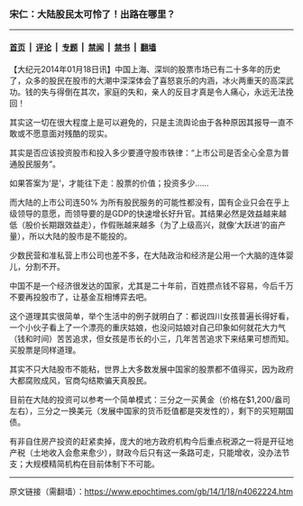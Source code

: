 ### 宋仁：大陆股民太可怜了！出路在哪里？

---

#### [首页](../../../..?n4062224) &nbsp;|&nbsp; [评论](../../../../../epoch-comment?n4062224) &nbsp;|&nbsp; [专题](../../../../../epoch-special?n4062224) &nbsp;|&nbsp; [禁闻](../../../../../epoch-news?n4062224) &nbsp;|&nbsp; [禁书](../../../../../books?n4062224) &nbsp;|&nbsp; [翻墙](https://github.com/gfw-breaker/nogfw/blob/master/README.md?n4062224)


<div class="post_content" id="artbody" itemprop="articleBody">
 <!-- article content begin -->
 <p>
  【大纪元2014年01月18日讯】中国上海、深圳的股票市场已有二十多年的历史了，众多的股民在股市的大潮中深深体会了喜怒哀乐的内涵，冰火两重天的高深武功。钱的失与得倒在其次，家庭的失和，亲人的反目才真是令人痛心，永远无法挽回！
 </p>
 <p>
  其实这一切在很大程度上是可以避免的，只是主流舆论由于各种原因其报导一直不敢或不愿意面对残酷的现实。
 </p>
 <p>
  其实是否应该投资股市和投入多少要遵守股市铁律：“上市公司是否全心全意为普通股民服务”。
 </p>
 <p>
  如果答案为‘是’，才能往下走：股票的价值；投资多少……
 </p>
 <p>
  而大陆的上市公司连50% 为所有股民服务的可能性都没有，国有企业只会在乎上级领导的意愿，而领导要的是GDP的快速增长好升官。其结果必然是效益越来越低（股价长期跟效益走），作假账越来越多（为了上级高兴，就像‘大跃进’的亩产量），所以大陆的股市是不能投的。
 </p>
 <p>
  少数民营和准私营上市公司也差不多，在大陆政治和经济是公用一个大脑的连体婴儿，分割不开。
 </p>
 <p>
  中国不是一个经济很发达的国家，尤其是二十年前，百姓攒点钱不容易，今后千万不要再投股市了，让基金互相博弈去吧。
 </p>
 <p>
  这个道理其实很简单，举个生活中的例子就明白了：都说四川女孩普遍长得好看，一个小伙子看上了一个漂亮的重庆姑娘，也没问姑娘对自己印象如何就花大力气（钱和时间）苦苦追求，但女孩是市长的小三，几年苦苦追求下来结果可想而知。买股票是同样道理。
 </p>
 <p>
  其实不只大陆股市不能粘，世界上大多数发展中国家的股票都不值得买，因为政府大都腐败成风，官商勾结欺骗天真股民。
 </p>
 <p>
  目前在大陆的投资可以参考一个简单模式：三分之一买黄金（价格在$1,200/盎司左右），三分之一换美元（发展中国家的货币贬值都是突发性的），剩下的买短期国债。
 </p>
 <p>
  有非自住房产投资的赶紧卖掉，庞大的地方政府机构今后重点税源之一将是开征地产税（土地收入会愈来愈少），财政今后只有这一条路可走，只能增收，没办法节支；大规模精简机构在目前体制下不可能。
 </p>
 <p>
  <!-- article content end -->
  <div id="below_article_ad">
  </div>
 </p>
</div>


---

原文链接（需翻墙）：https://www.epochtimes.com/gb/14/1/18/n4062224.htm